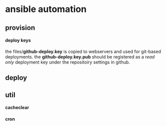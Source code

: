 ansible automation
==================


## provision


#### deploy keys
the files/__github-deploy.key__ is copied to webservers and used for git-based 
deployments. the __github-deploy.key.pub__ should be registered as a *read only*
deployment key under the repositoiry settings in github.




## deploy


## util

#### cacheclear


#### cron
